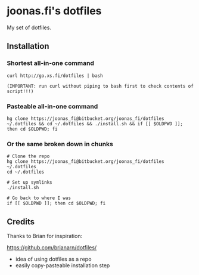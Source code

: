# joonas.fi's dotfiles

My set of dotfiles.

## Installation

### Shortest all-in-one command

	curl http://go.xs.fi/dotfiles | bash

	(IMPORTANT: run curl without piping to bash first to check contents of script!!!)

### Pasteable all-in-one command

	hg clone https://joonas_fi@bitbucket.org/joonas_fi/dotfiles ~/.dotfiles && cd ~/.dotfiles && ./install.sh && if [[ $OLDPWD ]]; then cd $OLDPWD; fi

### Or the same broken down in chunks

	# Clone the repo
	hg clone https://joonas_fi@bitbucket.org/joonas_fi/dotfiles ~/.dotfiles
	cd ~/.dotfiles

	# Set up symlinks
	./install.sh

	# Go back to where I was
	if [[ $OLDPWD ]]; then cd $OLDPWD; fi

## Credits

Thanks to Brian for inspiration: 

https://github.com/brianarn/dotfiles/
- idea of using dotfiles as a repo
- easily copy-pasteable installation step

